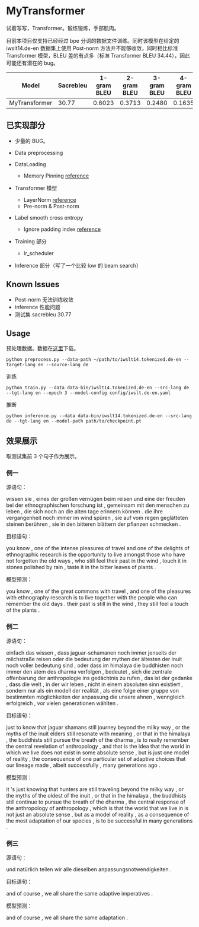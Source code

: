 # MyTransformer

试着写写，Transformer。锻炼锻炼，手部肌肉。

目前本项目仅支持已经经过 bpe 分词的数据文件训练。同时该模型在给定的 iwslt14.de-en 数据集上使用 Post-norm 方法并不能够收敛，同时相比标准 Transformer 模型，BLEU 差的有点多（标准 Transformer BLEU 34.44），因此可能还有潜在的 bug。

| Model         | Sacrebleu | 1-gram BLEU | 2-gram BLEU | 3-gram BLEU | 4-gram BLEU | BLEU-4 |
| ------------- | --------- | ----------- | ----------- | ----------- | ----------- | ------ |
| MyTransformer | 30.77     | 0.6023      | 0.3713      | 0.2480      | 0.1635      | 0.2543 |


## 已实现部分

+ 少量的 BUG。
+ Data preprocessing
+ DataLoading
    + Memory Pinning [reference](https://pytorch.org/docs/stable/data.html#memory-pinning)
+ Transformer 模型
    + LayerNorm [reference](https://pytorch.org/docs/stable/generated/torch.nn.LayerNorm.html?highlight=layer#torch.nn.LayerNorm)
    + Pre-norm & Post-norm
+ Label smooth cross entropy
    + Ignore padding index [reference](https://discuss.pytorch.org/t/ignore-index-in-the-cross-entropy-loss/25006/9)
+ Training 部分
    + lr_scheduler

+ Inference 部分（写了一个比较 low 的 beam search）

## Known Issues

+ Post-norm 无法训练收敛
+ inference 性能问题
+ 测试集 sacrebleu 30.77

## Usage

预处理数据。数据在[这里](https://git.io/JPK9N)下载。

```
python preprocess.py --data-path ~/path/to/iwslt14.tokenized.de-en --target-lang en --source-lang de
```

训练

```
python train.py --data data-bin/iwslt14.tokenized.de-en --src-lang de --tgt-lang en --epoch 3 --model-config config/iwslt.de-en.yaml
```

推断

```
python inference.py --data data-bin/iwslt14.tokenized.de-en --src-lang de --tgt-lang en --model-path path/to/checkpoint.pt
```

## 效果展示

取测试集前 3 个句子作为展示。

### 例一

源语句：

wissen sie , eines der großen vernügen beim reisen und eine der freuden bei der ethnographischen forschung ist , gemeinsam mit den menschen zu leben , die sich noch an die alten tage erinnern können . die ihre vergangenheit noch immer im wind spüren , sie auf vom regen geglätteten steinen berühren , sie in den bitteren blättern der pflanzen schmecken .

目标语句：

you know , one of the intense pleasures of travel and one of the delights of ethnographic research is the opportunity to live amongst those who have not forgotten the old ways , who still feel their past in the wind , touch it in stones polished by rain , taste it in the bitter leaves of plants .

模型预测：

you know , one of the great commons with travel , and one of the pleasures with ethnography research is to live together with the people who can remember the old days . their past is still in the wind , they still feel a touch of the plants .

### 例二

源语句：

einfach das wissen , dass jaguar-schamanen noch immer jenseits der milchstraße reisen oder die bedeutung der mythen der ältesten der inuit noch voller bedeutung sind , oder dass im himalaya die buddhisten noch immer den atem des dharma verfolgen , bedeutet , sich die zentrale offenbarung der anthropologie ins gedächtnis zu rufen , das ist der gedanke , dass die welt , in der wir leben , nicht in einem absoluten sinn existiert , sondern nur als ein modell der realität , als eine folge einer gruppe von bestimmten möglichkeiten der anpassung die unsere ahnen , wenngleich erfolgreich , vor vielen generationen wählten .

目标语句：

just to know that jaguar shamans still journey beyond the milky way , or the myths of the inuit elders still resonate with meaning , or that in the himalaya , the buddhists still pursue the breath of the dharma , is to really remember the central revelation of anthropology , and that is the idea that the world in which we live does not exist in some absolute sense , but is just one model of reality , the consequence of one particular set of adaptive choices that our lineage made , albeit successfully , many generations ago .

模型预测：

it &apos;s just knowing that hunters are still traveling beyond the milky way , or the myths of the oldest of the inuit , or that in the himalaya , the buddhists still continue to pursue the breath of the dharma , the central response of the anthropology of anthropology , which is that the world that we live in is not just an absolute sense , but as a model of reality , as a consequence of the most adaptation of our species , is to be successful in many generations .

### 例三

源语句：

und natürlich teilen wir alle dieselben anpassungsnotwendigkeiten .

目标语句：

and of course , we all share the same adaptive imperatives .

模型预测：

and of course , we all share the same adaptation .
